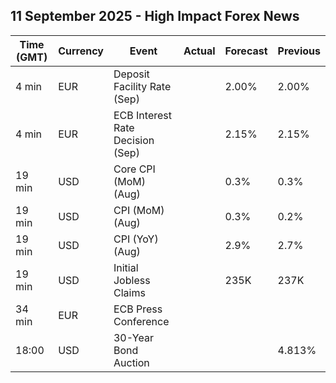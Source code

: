 ## 11 September 2025 - High Impact Forex News

| Time (GMT) | Currency | Event | Actual | Forecast | Previous |
|------|----------|-------|--------|----------|----------|
| 4 min | EUR | Deposit Facility Rate (Sep) |  | 2.00% | 2.00% |
| 4 min | EUR | ECB Interest Rate Decision (Sep) |  | 2.15% | 2.15% |
| 19 min | USD | Core CPI (MoM) (Aug) |  | 0.3% | 0.3% |
| 19 min | USD | CPI (MoM) (Aug) |  | 0.3% | 0.2% |
| 19 min | USD | CPI (YoY) (Aug) |  | 2.9% | 2.7% |
| 19 min | USD | Initial Jobless Claims |  | 235K | 237K |
| 34 min | EUR | ECB Press Conference |  |  |  |
| 18:00 | USD | 30-Year Bond Auction |  |  | 4.813% |
